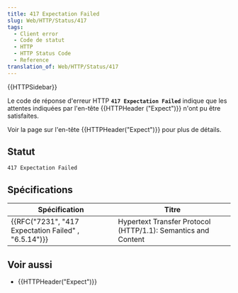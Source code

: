 ```yaml
---
title: 417 Expectation Failed
slug: Web/HTTP/Status/417
tags:
  - Client error
  - Code de statut
  - HTTP
  - HTTP Status Code
  - Reference
translation_of: Web/HTTP/Status/417
---
```

{{HTTPSidebar}}

Le code de réponse d'erreur HTTP **`417 Expectation Failed`** indique que les attentes indiquées par l'en-tête {{HTTPHeader ("Expect")}} n'ont pu être satisfaites.

Voir la page sur l'en-tête {{HTTPHeader("Expect")}} pour plus de détails.

## Statut

    417 Expectation Failed

## Spécifications

| Spécification                                                        | Titre                                                         |
| -------------------------------------------------------------------- | ------------------------------------------------------------- |
| {{RFC("7231", "417 Expectation Failed" , "6.5.14")}} | Hypertext Transfer Protocol (HTTP/1.1): Semantics and Content |

## Voir aussi

- {{HTTPHeader("Expect")}}
